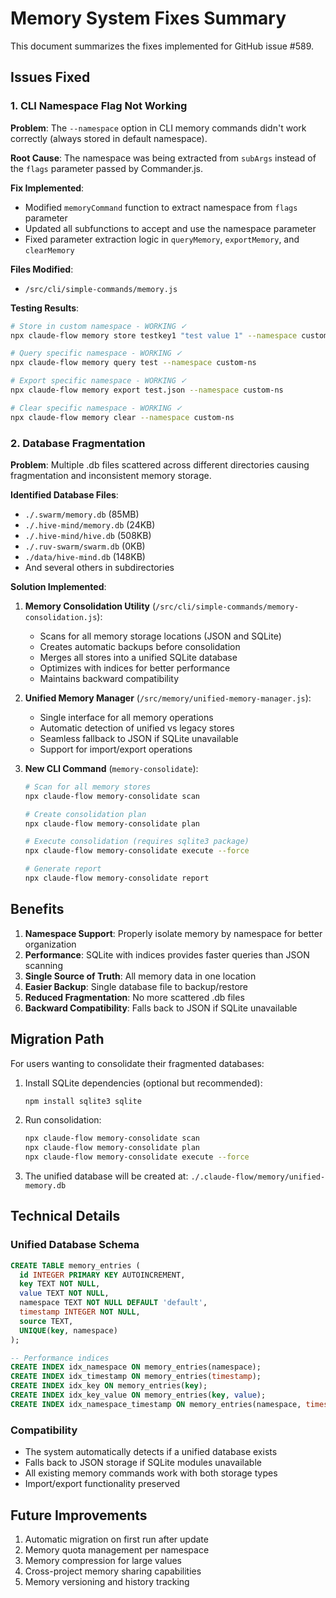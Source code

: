 # Memory System Fixes Summary

This document summarizes the fixes implemented for GitHub issue #589.

## Issues Fixed

### 1. CLI Namespace Flag Not Working

**Problem**: The `--namespace` option in CLI memory commands didn't work correctly (always stored in default namespace).

**Root Cause**: The namespace was being extracted from `subArgs` instead of the `flags` parameter passed by Commander.js.

**Fix Implemented**:
- Modified `memoryCommand` function to extract namespace from `flags` parameter
- Updated all subfunctions to accept and use the namespace parameter
- Fixed parameter extraction logic in `queryMemory`, `exportMemory`, and `clearMemory`

**Files Modified**:
- `/src/cli/simple-commands/memory.js`

**Testing Results**:
```bash
# Store in custom namespace - WORKING ✓
npx claude-flow memory store testkey1 "test value 1" --namespace custom-ns

# Query specific namespace - WORKING ✓
npx claude-flow memory query test --namespace custom-ns

# Export specific namespace - WORKING ✓
npx claude-flow memory export test.json --namespace custom-ns

# Clear specific namespace - WORKING ✓
npx claude-flow memory clear --namespace custom-ns
```

### 2. Database Fragmentation

**Problem**: Multiple .db files scattered across different directories causing fragmentation and inconsistent memory storage.

**Identified Database Files**:
- `./.swarm/memory.db` (85MB)
- `./.hive-mind/memory.db` (24KB)
- `./.hive-mind/hive.db` (508KB)
- `./.ruv-swarm/swarm.db` (0KB)
- `./data/hive-mind.db` (148KB)
- And several others in subdirectories

**Solution Implemented**:

1. **Memory Consolidation Utility** (`/src/cli/simple-commands/memory-consolidation.js`):
   - Scans for all memory storage locations (JSON and SQLite)
   - Creates automatic backups before consolidation
   - Merges all stores into a unified SQLite database
   - Optimizes with indices for better performance
   - Maintains backward compatibility

2. **Unified Memory Manager** (`/src/memory/unified-memory-manager.js`):
   - Single interface for all memory operations
   - Automatic detection of unified vs legacy stores
   - Seamless fallback to JSON if SQLite unavailable
   - Support for import/export operations

3. **New CLI Command** (`memory-consolidate`):
   ```bash
   # Scan for all memory stores
   npx claude-flow memory-consolidate scan
   
   # Create consolidation plan
   npx claude-flow memory-consolidate plan
   
   # Execute consolidation (requires sqlite3 package)
   npx claude-flow memory-consolidate execute --force
   
   # Generate report
   npx claude-flow memory-consolidate report
   ```

## Benefits

1. **Namespace Support**: Properly isolate memory by namespace for better organization
2. **Performance**: SQLite with indices provides faster queries than JSON scanning
3. **Single Source of Truth**: All memory data in one location
4. **Easier Backup**: Single database file to backup/restore
5. **Reduced Fragmentation**: No more scattered .db files
6. **Backward Compatibility**: Falls back to JSON if SQLite unavailable

## Migration Path

For users wanting to consolidate their fragmented databases:

1. Install SQLite dependencies (optional but recommended):
   ```bash
   npm install sqlite3 sqlite
   ```

2. Run consolidation:
   ```bash
   npx claude-flow memory-consolidate scan
   npx claude-flow memory-consolidate plan
   npx claude-flow memory-consolidate execute --force
   ```

3. The unified database will be created at:
   `./.claude-flow/memory/unified-memory.db`

## Technical Details

### Unified Database Schema
```sql
CREATE TABLE memory_entries (
  id INTEGER PRIMARY KEY AUTOINCREMENT,
  key TEXT NOT NULL,
  value TEXT NOT NULL,
  namespace TEXT NOT NULL DEFAULT 'default',
  timestamp INTEGER NOT NULL,
  source TEXT,
  UNIQUE(key, namespace)
);

-- Performance indices
CREATE INDEX idx_namespace ON memory_entries(namespace);
CREATE INDEX idx_timestamp ON memory_entries(timestamp);
CREATE INDEX idx_key ON memory_entries(key);
CREATE INDEX idx_key_value ON memory_entries(key, value);
CREATE INDEX idx_namespace_timestamp ON memory_entries(namespace, timestamp);
```

### Compatibility

- The system automatically detects if a unified database exists
- Falls back to JSON storage if SQLite modules unavailable
- All existing memory commands work with both storage types
- Import/export functionality preserved

## Future Improvements

1. Automatic migration on first run after update
2. Memory quota management per namespace
3. Memory compression for large values
4. Cross-project memory sharing capabilities
5. Memory versioning and history tracking